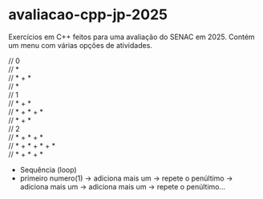 # avaliacao-cpp-jp-2025
Exercícios em C++ feitos para uma avaliação do SENAC em 2025. Contém um menu com várias opções de atividades.

// 0  
// *  
// * + *  
// *  
// 1  
// * + *  
// * + * + *  
// * + *  
// 2  
// * + * + *  
// * + * + * + *  
// * + * + *  
- Sequência (loop)
- primeiro numero(1) -> adiciona mais um -> repete o penúltimo -> adiciona mais um -> adiciona mais um -> repete o penúltimo...
